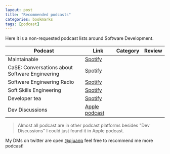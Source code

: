```yaml
---
layout: post
title: "Recommended podcasts"
categories: bookmarks
tags: [podcast]
---
```


Here it is a non-requested podcast lists around Software Development.

| Podcast | Link | Category | Review |
|---|---|---|---|
| Maintainable | [Spotify](https://open.spotify.com/show/6Ah6xxZ04VQBqjBB5ZU0Ll?si=8tM0R7wPRgOw0Ub8BxNCUg) | | |
| CaSE: Conversations about Software Engineering | [Spotify](https://open.spotify.com/show/5KRybj1mOAcVNaho9s7jCi) | | |
| Software Engineering Radio | [Spotify](https://open.spotify.com/show/6UO3XQclSuNnGxB39QdAnL?si=Tw6Ct1qSRRW9hv6gN_hRdQ) | | |
| Soft Skills Engineering | [Spotify](https://open.spotify.com/show/59I1XnvAB9fQzSj9SIKCoI?si=Wxd1Yu_FTW-3AwtsNRSZCQ) | | |
| Developer tea | [Spotify](https://open.spotify.com/show/02fM1JHpt9HmHGp482K71b?si=hxMpq5ybQoCF7fHyX4qM-Q) | | |
| Dev Discussions | [Apple podcast](https://podcasts.apple.com/ie/podcast/dev-discussions/id954824483) | | |

> Almost all podcast are in other podcast platforms besides "Dev Discussions" I could just found it in Apple podcast.

My DMs on twitter are open [@qjuanp](https://twitter.com/qjuanp) feel free to recommend me more podcast!
